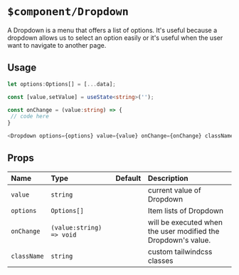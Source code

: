 # `$component/Dropdown`

A Dropdown is a menu that offers a list of options. It's useful because a dropdown allows us to select an option easily or it's useful when the user want to navigate to another page.

## Usage

```typescript
let options:Options[] = [...data];

const [value,setValue] = useState<string>('');

const onChange = (value:string) => {
 // code here
}

<Dropdown options={options} value={value} onChange={onChange} className={''}>
```

## Props

| Name          | Type                       | Default | Description                                                   |
| :------------ | :------------------------- | :------ | :------------------------------------------------------------ |
| `value`     | `string`                 |         | current value of Dropdown                                     |
| `options`   | `Options[]`              |         | Item lists of Dropdown                                        |
| `onChange`  | `(value:string) => void` |         | will be executed when the user modified the Dropdown's value. |
| `className` | `string`                 |         | custom tailwindcss classes                                    |
